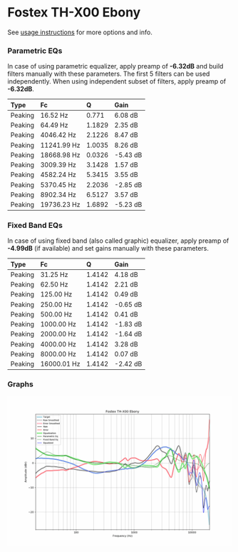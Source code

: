 # Fostex TH-X00 Ebony
See [usage instructions](https://github.com/jaakkopasanen/AutoEq#usage) for more options and info.

### Parametric EQs
In case of using parametric equalizer, apply preamp of **-6.32dB** and build filters manually
with these parameters. The first 5 filters can be used independently.
When using independent subset of filters, apply preamp of **-6.32dB**.

| Type    | Fc          |      Q | Gain     |
|:--------|:------------|:-------|:---------|
| Peaking | 16.52 Hz    | 0.771  | 6.08 dB  |
| Peaking | 64.49 Hz    | 1.1829 | 2.35 dB  |
| Peaking | 4046.42 Hz  | 2.1226 | 8.47 dB  |
| Peaking | 11241.99 Hz | 1.0035 | 8.26 dB  |
| Peaking | 18668.98 Hz | 0.0326 | -5.43 dB |
| Peaking | 3009.39 Hz  | 3.1428 | 1.57 dB  |
| Peaking | 4582.24 Hz  | 5.3415 | 3.55 dB  |
| Peaking | 5370.45 Hz  | 2.2036 | -2.85 dB |
| Peaking | 8902.34 Hz  | 6.5127 | 3.57 dB  |
| Peaking | 19736.23 Hz | 1.6892 | -5.23 dB |

### Fixed Band EQs
In case of using fixed band (also called graphic) equalizer, apply preamp of **-4.99dB**
(if available) and set gains manually with these parameters.

| Type    | Fc          |      Q | Gain     |
|:--------|:------------|:-------|:---------|
| Peaking | 31.25 Hz    | 1.4142 | 4.18 dB  |
| Peaking | 62.50 Hz    | 1.4142 | 2.21 dB  |
| Peaking | 125.00 Hz   | 1.4142 | 0.49 dB  |
| Peaking | 250.00 Hz   | 1.4142 | -0.65 dB |
| Peaking | 500.00 Hz   | 1.4142 | 0.41 dB  |
| Peaking | 1000.00 Hz  | 1.4142 | -1.83 dB |
| Peaking | 2000.00 Hz  | 1.4142 | -1.64 dB |
| Peaking | 4000.00 Hz  | 1.4142 | 3.28 dB  |
| Peaking | 8000.00 Hz  | 1.4142 | 0.07 dB  |
| Peaking | 16000.01 Hz | 1.4142 | -2.42 dB |

### Graphs
![](./Fostex%20TH-X00%20Ebony.png)